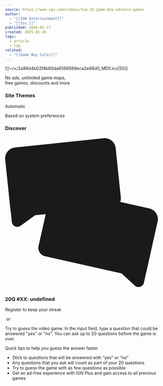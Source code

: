 ```yaml
---
source: https://www.ign.com/videos/top-25-game-boy-advance-games
author:
  - "[[IGN Entertainment]]"
  - "[[Inc.]]"
published: 2016-02-17
created: 2025-01-26
tags:
  - article
  - top
related:
  - "[[Game Boy Color]]"
---
```

![[~/×/2a96d4b02f4b60da6599569eca2e68d0_MD5.ico|50]]

No ads, unlimited game maps,  
free games, discounts and more

### Site Themes

Automatic

Based on system preferences

### Discover

<svg data-cy="icon-icon-twenty-questions-logo" class="ign-icon jsx-477205226 jsx-461331316 icon-icon-twenty-questions-logo" focusable="false" viewBox="0 0 500 500" aria-hidden="false" role="img"><title>20 Questions</title><g fill="currentColor"><path d="M128.93,202.94l-92.13-41.09c-12.65-5.64-26.67,4.53-25.23,18.31l10.48,100.33c1.44,13.78,17.26,20.84,28.47,12.7l81.65-59.24c11.22-8.14,9.42-25.36-3.24-31.01Z"></path><path d="M43.46,21.43h291.33c19.87,0,36,16.13,36,36v163.08c0,15.45-12.55,28-28,28H35.46c-15.45,0-28-12.55-28-28V57.43c0-19.87,16.13-36,36-36Z" transform="translate(-13 20.38) rotate(-5.96)"></path><path d="M357.03,389.76l96.28-30.09c13.23-4.13,25.97,7.6,22.93,21.12l-22.08,98.43c-3.03,13.52-19.57,18.69-29.76,9.3l-74.2-68.34c-10.19-9.39-6.4-26.29,6.83-30.42Z"></path><path d="M151.82,201.91h306.58c15.45,0,28,12.55,28,28v163.08c0,19.87-16.13,36-36,36H159.82c-19.87,0-36-16.13-36-36v-163.08c0-15.45,12.55-28,28-28Z" transform="translate(533.75 690.05) rotate(-167.35)"></path><g fill="var(--theme-elements-background-color)"><path d="M238.68,280.8c-3.62-.44-16.98-3.07-22.29-4.26-5.31-1.19-19.93-4.84-23.56-6.03-2.93-1.03-3.34-1.68-2.35-6.11s5.21-15.75,7.8-21.49c5.36-11.44,10.04-12.44,23.28-10.95,9.44,1,27.48,4.31,38.1,6.69s30.82,7.66,39.97,10.83c14.51,4.93,17.3,9.09,16.41,19.67-.46,4.55-2,13.87-4.06,23.08s-4.66,18.29-6.19,22.6c-3.68,9.77-8.13,13.05-23.12,10.24-5.35-1.01-18.84-3.86-28.05-5.92s-22.62-5.26-27.89-6.63c-7.57-1.88-8.99-3.88-6.68-14.14,2.26-10.09,4.47-11.64,12.08-9.93l20.18,4.53c1.59.36,2.2.12,2.76-2.36l3.46-15.4c.79-3.54.36-4.94-5.65-6.29-5.31-1.19-6.89-.8-7.94,3.05l-1.78,6.29c-.81,2.79-1.03,2.93-4.47,2.53ZM259.44,330.83c2.79.81,4.86,2.39,4.16,6.33-.94,5-1.81,8.89-2.8,13.32s-1.87,8.32-3.16,13.24c-1.05,3.85-3.59,4.4-6.46,3.94-2.87-.46-11.45-2.01-19.59-3.84s-16.56-4.09-19.35-4.9c-2.79-.81-4.86-2.39-4.16-6.33.94-5,1.81-8.89,2.8-13.32.99-4.43,1.87-8.32,3.16-13.24,1.05-3.86,3.59-4.4,6.46-3.94,2.87.46,11.45,2.01,19.59,3.84,8.14,1.83,16.56,4.09,19.35,4.9Z"></path><g><path d="M331.86,284.99c-1.43-.66-2.1-1.71-1.72-3.89.58-3.59,1.55-7.89,2.2-10.8s1.64-7.31,2.65-10.81c.59-2.13,1.64-2.79,3.22-2.78,1.47,0,7.51,1.23,12.03,2.25,4.51,1.01,10.51,2.47,11.83,3.11,1.43.66,2.1,1.71,1.72,3.89-.58,3.59-1.69,8.54-3.79,17.89-.77,3.44-.99,4.41-3.95,8.03l-15.71,18.71c-1.07,1.23-1.89,1.38-3.43.7-1.03-.46-2.69-1.62-3.66-2.29-.98-.67-2.23-1.63-3.16-2.52-1.12-1.04-1.18-2.3-.33-3.57l10.93-15.5c-4.08-.92-7.61-1.82-8.82-2.43Z"></path><path d="M387.4,285.5c5.12.81,11.6,2.15,16.11,3.16s10.94,2.57,15.92,4.02c14.4,4.25,16.66,8.25,13.65,21.69-.41,1.83-.69,2.56-2.56,2.36-4.32-.86-9.91-2.11-13.14-2.83s-10.1-2.27-12.23-2.86c-1.67-.6-1.76-.73-1.63-2.29.09-.88.33-1.96.39-2.74.19-1.88-.76-2.65-3.55-3.28-3.01-.68-4.12-.25-4.51,1.47l-1.78,7.95c-.29,1.29-.01,1.58.74,1.75,7.2,1.62,31.81,7.14,33.83,7.7,1.8.52,2.49,1.46,2.08,3.29l-3.14,13.97c-3.01,13.44-6.77,16.09-21.61,13.78-5.12-.81-11.7-2.17-16.11-3.16-4.51-1.01-10.94-2.57-15.92-4.02-14.4-4.25-16.66-8.25-13.65-21.69.41-1.83.69-2.56,2.56-2.36,4.32.86,9.91,2.11,13.14,2.83,3.22.72,10.1,2.27,12.23,2.86,1.67.6,1.75.73,1.63,2.29-.09.88-.33,1.96-.39,2.74-.19,1.88.65,2.63,3.55,3.28s4.12.25,4.51-1.47l1.78-7.95c.29-1.29.02-1.58-.74-1.75-7.31-1.64-31.81-7.14-33.83-7.7-1.83-.41-2.49-1.46-2.08-3.29l3.14-13.97c3.01-13.43,6.77-16.09,21.61-13.78Z"></path></g></g><g fill="var(--theme-elements-background-color)"><path d="M184.26,170.5c.54,3.41.93,7.2,1.31,10.81.38,3.61.79,7.58.97,11.03.19,5.27-1.47,6.9-5.8,7.36l-63.34,6.62c-7.94.83-19.87,1.89-28.39,2.42-22.29,1.42-27.62-4.23-30.73-34-3.11-29.77.9-36.76,23.58-39.68,13.13-1.74,30.28-3.53,42.55-4.81l-1.81-17.32c-.38-3.61-1.23-4.8-7.37-4.16-5.41.57-6.78,1.44-6.55,5.43l.22,5.63c.14,3.09-.02,3.29-3.41,4-4.11.8-16.2,2.06-22.34,2.7-6.14.64-15.34,1.6-23.7,1.93-2.91.12-3.72-.71-4.19-5.22s.02-15.51.64-21.78c1.42-12.55,5.37-14.97,18.39-17.79,9.27-2.06,26.88-4.63,37.71-5.76s31.29-2.54,40.97-2.46c15.33.04,19.29,3.09,21.83,13.41,1.01,4.45,2.61,14.5,3.59,23.89s1.48,19.36,1.41,23.93c-.35,10.62-3.56,14.78-18.72,16.37l-44.21,4.62c-3.07.32-4.32,2.28-3.96,5.7l.26,2.53c.32,3.07,1.99,5.08,5.06,4.76l58.83-6.15c4.51-.47,6.29.8,7.19,6Z"></path><path d="M292.12,60.91c13.32.07,17.86,1.6,21.85,13.59,2.89,8.45,6.49,25.41,8.69,46.52,2.21,21.11,2.19,38.44,1.11,47.31-1.42,12.55-5.55,14.99-18.57,17.81-9.45,2.08-28.14,4.76-39.15,5.91-11.01,1.15-29.85,2.39-39.53,2.31-13.32-.07-17.86-1.6-21.85-13.59-2.89-8.45-6.49-25.41-8.69-46.52-2.21-21.11-2.19-38.44-1.11-47.31,1.42-12.55,5.55-14.99,18.57-17.81,9.45-2.08,28.14-4.76,39.15-5.91s29.85-2.39,39.53-2.31ZM251.55,96.89c-1.77.55-2.61,1.19-2.59,3.19.21,7.27,1.36,18.28,2.42,28.39,1.06,10.11,2.21,21.11,3.5,28.27.41,2.15,1.35,2.41,3.19,2.59,1.1.07,3.1.04,4.55-.11s3.41-.54,4.47-.83c1.77-.55,2.61-1.18,2.59-3.19-.21-7.27-1.36-18.28-2.42-28.39-1.06-10.1-2.21-21.11-3.5-28.27-.41-2.15-1.35-2.41-3.19-2.59-1.1-.07-3.11-.04-4.55.11s-3.59.56-4.47.83Z"></path></g></g></svg>

### 20Q #XX: undefined

Register to keep your streak

 or 

Try to guess the video game: In the input field, type a question that could be answered "yes" or "no". You can ask up to 20 questions before the game is over.

Quick tips to help you guess the answer faster

- Stick to questions that will be answered with “yes” or “no”
- Any questions that you ask will count as part of your 20 questions
- Try to guess the game with as few questions as possible
- Get an ad-free experience with IGN Plus and gain access to all previous games